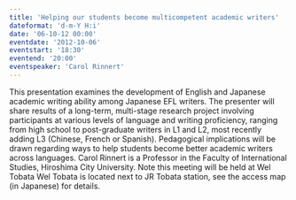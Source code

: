 ```yaml
---
title: 'Helping our students become multicompetent academic writers'
dateformat: 'd-m-Y H:i'
date: '06-10-12 00:00'
eventdate: '2012-10-06'
eventstart: '18:30'
eventend: '20:00'
eventspeaker: 'Carol Rinnert'
---
```


This presentation examines the development of English and Japanese academic writing ability among Japanese EFL writers. The presenter will share results of a long-term, multi-stage research project involving participants at various levels of language and writing proficiency, ranging from high school to post-graduate writers in L1 and L2, most recently adding L3 (Chinese, French or Spanish). Pedagogical implications will be drawn regarding ways to help students become better academic writers across languages.
Carol Rinnert is a Professor in the Faculty of International Studies, Hiroshima City University.
Note this meeting will be held at Wel Tobata Wel Tobata is located next to JR Tobata station, see the access map (in Japanese) for details.

